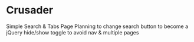 # Crusader
Simple Search & Tabs Page
Planning to change search button to become a jQuery hide/show toggle to avoid nav & multiple pages
